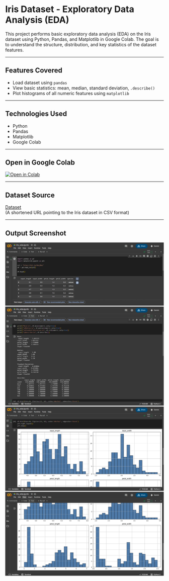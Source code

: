 # Iris Dataset - Exploratory Data Analysis (EDA)

This project performs basic exploratory data analysis (EDA) on the Iris dataset using Python, Pandas, and Matplotlib in Google Colab. The goal is to understand the structure, distribution, and key statistics of the dataset features.

---

## Features Covered

- Load dataset using `pandas`
- View basic statistics: mean, median, standard deviation, `.describe()`
- Plot histograms of all numeric features using `matplotlib`

---

## Technologies Used

- Python
- Pandas
- Matplotlib
- Google Colab

---

## Open in Google Colab

[![Open in Colab](https://colab.research.google.com/assets/colab-badge.svg)](https://colab.research.google.com/github/ratnasaathvika/Colab-Conquer/blob/main/iris_eda.ipynb)

---

## Dataset Source

[Dataset](https://bit.ly/4nejNue)  
(A shortened URL pointing to the Iris dataset in CSV format)

---

## Output Screenshot

![Output Screenshot](Screenshot1.png)
![Output Screenshot](Screenshot2.png)
![Output Screenshot](Screenshot3.png)
![Output Screenshot](Screenshot4.png)

